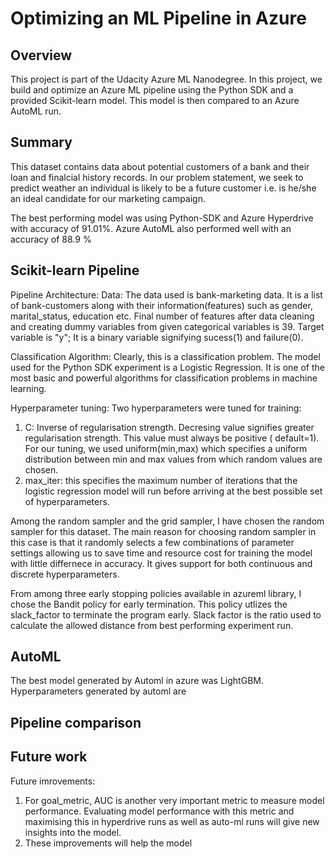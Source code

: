 # Optimizing an ML Pipeline in Azure

## Overview
This project is part of the Udacity Azure ML Nanodegree.
In this project, we build and optimize an Azure ML pipeline using the Python SDK and a provided Scikit-learn model.
This model is then compared to an Azure AutoML run.

## Summary
This dataset contains data about potential customers of a bank and their loan and finalcial history records. 
In our problem statement, we seek to predict weather an individual is likely to be a future customer i.e. is he/she an ideal candidate for our marketing campaign.

The best performing model was using Python-SDK and Azure Hyperdrive with accuracy of 91.01%. Azure AutoML also performed well with an accuracy of 88.9 %

## Scikit-learn Pipeline
Pipeline Architecture: 
  Data: The data used is bank-marketing data. It is a list of bank-customers along with their information(features) such as gender, marital_status, education etc.
Final number of features after data cleaning and creating dummy variables from given categorical variables is 39. Target variable is "y"; It is a binary variable signifying sucess(1) and failure(0).

  Classification Algorithm: 
  Clearly, this is a classification problem. The model used for the Python SDK experiment is a Logistic Regression. It is one of the most basic and powerful algorithms for     classification problems in machine learning.

  Hyperparameter tuning:
  Two hyperparameters were tuned for training:
  1. C: Inverse of regularisation strength. Decresing value signifies greater regularisation strength.
  This value must always be positive ( default=1). For our tuning, we used uniform(min,max) which specifies a uniform distribution between min and max values from which random values are chosen.
  2. max_iter: this specifies the maximum number of iterations that the logistic regression model will run before arriving at the best possible set of hyperparameters. 

Among the random sampler and the grid sampler, I have chosen the random sampler for this dataset. 
The main reason for choosing random sampler in this case is that it randomly selects a few combinations of parameter settings allowing us to save time and resource cost for training the model with little differnece in accuracy.
It gives support for both continuous and discrete hyperparameters.

From among three early stopping policies available in azureml library, I chose the Bandit policy for early termination. This policy utlizes the slack_factor to terminate the program early.
Slack factor is the ratio used to calculate the allowed distance from best performing experiment run.

## AutoML
The best model generated by Automl in azure was LightGBM.
Hyperparameters generated by automl are 

## Pipeline comparison


## Future work
Future imrovements: 
  1. For goal_metric, AUC is another very important metric to measure model performance. Evaluating model performance with this metric and maximising this in hyperdrive runs as well as auto-ml runs will give new insights into the model.
  2. These improvements will help the model 
